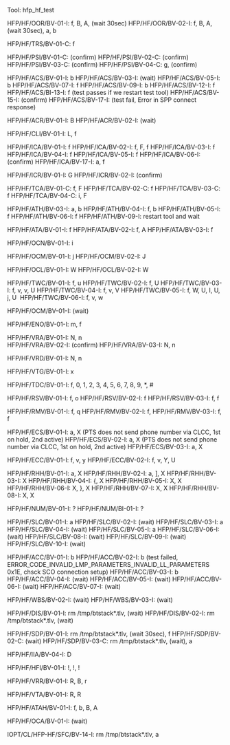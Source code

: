 Tool: hfp_hf_test

HFP/HF/OOR/BV-01-I: f, B, A, (wait 30sec)
HFP/HF/OOR/BV-02-I: f, B, A, (wait 30sec), a, b

HFP/HF/TRS/BV-01-C: f

HFP/HF/PSI/BV-01-C: (confirm)
HFP/HF/PSI/BV-02-C: (confirm)
HFP/HF/PSI/BV-03-C: (confirm)
HFP/HF/PSI/BV-04-C: g, (confirm)

HFP/HF/ACS/BV-01-I: b 
HFP/HF/ACS/BV-03-I: (wait)
HFP/HF/ACS/BV-05-I: b
HFP/HF/ACS/BV-07-I: f
HFP/HF/ACS/BV-09-I: b
HFP/HF/ACS/BV-12-I: f
HFP/HF/ACS/BI-13-I: f (test passes if we restart test tool) 
HFP/HF/ACS/BV-15-I: (confirm)
HFP/HF/ACS/BV-17-I: (test fail, Error in SPP connect response) 

HFP/HF/ACR/BV-01-I: B
HFP/HF/ACR/BV-02-I: (wait)

HFP/HF/CLI/BV-01-I: L, f

HFP/HF/ICA/BV-01-I: f
HFP/HF/ICA/BV-02-I: f, F, f
HFP/HF/ICA/BV-03-I: f
HFP/HF/ICA/BV-04-I: f
HFP/HF/ICA/BV-05-I: f
HFP/HF/ICA/BV-06-I: (confirm)
HFP/HF/ICA/BV-17-I: a, f

HFP/HF/ICR/BV-01-I: G
HFP/HF/ICR/BV-02-I: (confirm)

HFP/HF/TCA/BV-01-C: f, F
HFP/HF/TCA/BV-02-C: f
HFP/HF/TCA/BV-03-C: f
HFP/HF/TCA/BV-04-C: i, F

HFP/HF/ATH/BV-03-I: a, b
HFP/HF/ATH/BV-04-I: f, b
HFP/HF/ATH/BV-05-I: f
HFP/HF/ATH/BV-06-I: f
HFP/HF/ATH/BV-09-I: restart tool and wait

HFP/HF/ATA/BV-01-I: f
HFP/HF/ATA/BV-02-I: f, A
HFP/HF/ATA/BV-03-I: f

HFP/HF/OCN/BV-01-I: i

HFP/HF/OCM/BV-01-I: j
HFP/HF/OCM/BV-02-I: J

HFP/HF/OCL/BV-01-I: W
HFP/HF/OCL/BV-02-I: W

HFP/HF/TWC/BV-01-I: f, u
HFP/HF/TWC/BV-02-I: f, U
HFP/HF/TWC/BV-03-I: f, v, v, U
HFP/HF/TWC/BV-04-I: f, v, V
HFP/HF/TWC/BV-05-I: f, W, U, I, U, j, U 
HFP/HF/TWC/BV-06-I: f, v, w

HFP/HF/OCM/BV-01-I: (wait)

HFP/HF/ENO/BV-01-I: m, f

HFP/HF/VRA/BV-01-I: N, n    
HFP/HF/VRA/BV-02-I: (confirm)
HFP/HF/VRA/BV-03-I: N, n

HFP/HF/VRD/BV-01-I: N, n

HFP/HF/VTG/BV-01-I: x

HFP/HF/TDC/BV-01-I: f, 0, 1, 2, 3, 4, 5, 6, 7, 8, 9, *, #

HFP/HF/RSV/BV-01-I: f, o
HFP/HF/RSV/BV-02-I: f
HFP/HF/RSV/BV-03-I: f, f

HFP/HF/RMV/BV-01-I: f, q
HFP/HF/RMV/BV-02-I: f, 
HFP/HF/RMV/BV-03-I: f, f

HFP/HF/ECS/BV-01-I: a, X (PTS does not send phone number via CLCC, 1st on hold, 2nd active)
HFP/HF/ECS/BV-02-I: a, X (PTS does not send phone number via CLCC, 1st on hold, 2nd active)
HFP/HF/ECS/BV-03-I: a, X 

HFP/HF/ECC/BV-01-I: f, v, y
HFP/HF/ECC/BV-02-I: f, v, Y, U

HFP/HF/RHH/BV-01-I: a, X
HFP/HF/RHH/BV-02-I: a, ], X
HFP/HF/RHH/BV-03-I: X
HFP/HF/RHH/BV-04-I: {, X
HFP/HF/RHH/BV-05-I: X, X
HFP/HF/RHH/BV-06-I: X, }, X
HFP/HF/RHH/BV-07-I: X, X
HFP/HF/RHH/BV-08-I: X, X 

HFP/HF/NUM/BV-01-I: ?
HFP/HF/NUM/BI-01-I: ?

HFP/HF/SLC/BV-01-I: a
HFP/HF/SLC/BV-02-I: (wait)
HFP/HF/SLC/BV-03-I: a
HFP/HF/SLC/BV-04-I: (wait)
HFP/HF/SLC/BV-05-I: a
HFP/HF/SLC/BV-06-I: (wait)
HFP/HF/SLC/BV-08-I: (wait)
HFP/HF/SLC/BV-09-I: (wait)
HFP/HF/SLC/BV-10-I: (wait)

HFP/HF/ACC/BV-01-I: b
HFP/HF/ACC/BV-02-I: b (test failed, ERROR_CODE_INVALID_LMP_PARAMETERS_INVALID_LL_PARAMETERS 0x1E, chsck SCO connection setup)
HFP/HF/ACC/BV-03-I: b
HFP/HF/ACC/BV-04-I: (wait)
HFP/HF/ACC/BV-05-I: (wait)
HFP/HF/ACC/BV-06-I: (wait)
HFP/HF/ACC/BV-07-I: (wait)

HFP/HF/WBS/BV-02-I: (wait)
HFP/HF/WBS/BV-03-I: (wait)

HFP/HF/DIS/BV-01-I: rm /tmp/btstack*.tlv, (wait)
HFP/HF/DIS/BV-02-I: rm /tmp/btstack*.tlv, (wait)

HFP/HF/SDP/BV-01-I: rm /tmp/btstack*.tlv, (wait 30sec), f
HFP/HF/SDP/BV-02-C: (wait)
HFP/HF/SDP/BV-03-C: rm /tmp/btstack*.tlv, (wait), a

HFP/HF/IIA/BV-04-I: D

HFP/HF/HFI/BV-01-I: !, !, !

HFP/HF/VRR/BV-01-I: R, B, r

HFP/HF/VTA/BV-01-I: R, R

HFP/HF/ATAH/BV-01-I: f, b, B, A

HFP/HF/OCA/BV-01-I: (wait)

IOPT/CL/HFP-HF/SFC/BV-14-I: rm /tmp/btstack*.tlv, a

